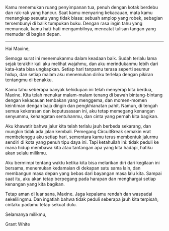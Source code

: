 Kamu menemukan ruang penyimpanan tua, penuh dengan kotak berdebu dan rak-rak yang hancur. Saat kamu menyaring kekacauan, mata kamu menangkap sesuatu yang tidak biasa: sebuah amplop yang robek, sebagian tersembunyi di balik tumpukan buku. Dengan rasa ingin tahu yang memuncak, kamu hati-hati mengambilnya, mencatat tulisan tangan yang memudar di bagian depan.

---

Hai Maxine,

Semoga surat ini menemukanmu dalam keadaan baik. Sudah terlalu lama sejak terakhir kali aku melihat wajahmu, dan aku merindukanmu lebih dari kata-kata bisa ungkapkan. Setiap hari tanpamu terasa seperti seumur hidup, dan setiap malam aku menemukan diriku terlelap dengan pikiran tentangmu di benakku.

Kamu tahu seberapa banyak kehidupan ini telah menyerap kita berdua, Maxine. Kita telah menukar malam-malam tenang di bawah bintang-bintang dengan kekacauan tembakan yang menggema, dan momen-momen keintiman dengan baja dingin dan pengkhianatan pahit. Namun, di tengah semua kekerasan dan keputusasaan ini, aku tetap memegang kenangan senyummu, kehangatan sentuhanmu, dan cinta yang pernah kita bagikan.

Aku khawatir bahwa jalur kita telah terlalu jauh berbeda sekarang, dan mungkin tidak ada jalan kembali. Pemegang CircuitBreak semakin erat membelenggu aku setiap hari, sementara kamu terus membentuk jalurmu sendiri di kota yang penuh tipu daya ini. Tapi ketahuilah ini: tidak peduli ke mana hidup membawa kita atau tantangan apa yang kita hadapi, hatiku akan selalu milikmu.

Aku bermimpi tentang waktu ketika kita bisa melarikan diri dari kegilaan ini bersama, menemukan kedamaian di dekapan satu sama lain, dan membangun masa depan yang bebas dari bayangan masa lalu kita. Sampai saat itu, aku akan tetap berpegang pada harapan dan menghargai setiap kenangan yang kita bagikan.

Tetap aman di luar sana, Maxine. Jaga kepalamu rendah dan waspadai sekelilingmu. Dan ingatlah bahwa tidak peduli seberapa jauh kita terpisah, cintaku padamu tetap sekuat dulu.

Selamanya milikmu,

Grant White
